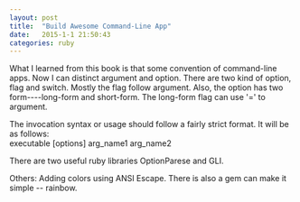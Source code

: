 ```yaml
---
layout: post
title:  "Build Awesome Command-Line App"
date:   2015-1-1 21:50:43
categories: ruby
---
```


What I learned from this book is that some convention of command-line apps. Now I can distinct argument and
option. There are two kind of option, flag and switch. Mostly the flag follow argument. Also, the option has
two form----long-form and short-form. The long-form flag can use '=' to argument.

The invocation syntax or usage should follow a fairly strict format. It will be as follows:    
	executable [options] arg_name1 arg_name2

There are two useful ruby libraries OptionParese and GLI.

Others: Adding colors using ANSI Escape. There is also a gem can make it simple -- rainbow.
